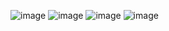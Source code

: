 ![image](https://github.com/user-attachments/assets/2a957ce8-e5d5-4ba8-8d2f-66a20e55fd71)
![image](https://github.com/user-attachments/assets/9847984f-3e82-461c-97ad-f4c3dc6f4a48)
![image](https://github.com/user-attachments/assets/e305e9f7-762a-48cc-8111-09062f7cca2d)
![image](https://github.com/user-attachments/assets/9f88dac1-b672-44c1-abfb-8692c2d608ab)
